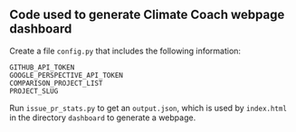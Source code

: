 ## Code used to generate Climate Coach webpage dashboard

Create a file `config.py` that includes the following information:

```
GITHUB_API_TOKEN
GOOGLE_PERSPECTIVE_API_TOKEN
COMPARISON_PROJECT_LIST
PROJECT_SLUG
```

Run `issue_pr_stats.py` to get an `output.json`, which is used by `index.html` in the directory `dashboard` to generate a webpage.

